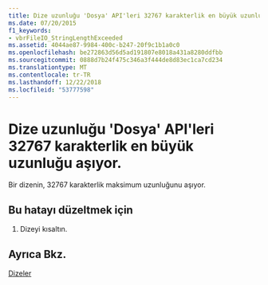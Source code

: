 ```yaml
---
title: Dize uzunluğu 'Dosya' API'leri 32767 karakterlik en büyük uzunluğu aşıyor.
ms.date: 07/20/2015
f1_keywords:
- vbrFileIO_StringLengthExceeded
ms.assetid: 4044ae87-9984-400c-b247-20f9c1b1a0c0
ms.openlocfilehash: be272863d56d5ad191807e8018a431a8280ddfbb
ms.sourcegitcommit: 0888d7b24f475c346a3f444de8d83ec1ca7cd234
ms.translationtype: MT
ms.contentlocale: tr-TR
ms.lasthandoff: 12/22/2018
ms.locfileid: "53777598"
---
```

# <a name="string-length-exceeds-maximum-length-of-32767-characters-for-filesystem-apis"></a>Dize uzunluğu 'Dosya' API'leri 32767 karakterlik en büyük uzunluğu aşıyor.
Bir dizenin, 32767 karakterlik maksimum uzunluğunu aşıyor.  
  
## <a name="to-correct-this-error"></a>Bu hatayı düzeltmek için  
  
1.  Dizeyi kısaltın.  
  
## <a name="see-also"></a>Ayrıca Bkz.  
 [Dizeler](../../visual-basic/programming-guide/language-features/strings/index.md)
